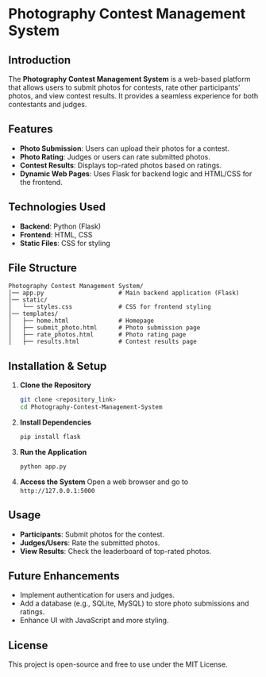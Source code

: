 # Photography Contest Management System

## Introduction
The **Photography Contest Management System** is a web-based platform that allows users to submit photos for contests, rate other participants' photos, and view contest results. It provides a seamless experience for both contestants and judges.

## Features
- **Photo Submission**: Users can upload their photos for a contest.
- **Photo Rating**: Judges or users can rate submitted photos.
- **Contest Results**: Displays top-rated photos based on ratings.
- **Dynamic Web Pages**: Uses Flask for backend logic and HTML/CSS for the frontend.

## Technologies Used
- **Backend**: Python (Flask)
- **Frontend**: HTML, CSS
- **Static Files**: CSS for styling

## File Structure
```
Photography Contest Management System/
│── app.py                     # Main backend application (Flask)
│── static/
│   └── styles.css             # CSS for frontend styling
│── templates/
│   ├── home.html              # Homepage
│   ├── submit_photo.html      # Photo submission page
│   ├── rate_photos.html       # Photo rating page
│   ├── results.html           # Contest results page
```

## Installation & Setup
1. **Clone the Repository**
   ```sh
   git clone <repository_link>
   cd Photography-Contest-Management-System
   ```
2. **Install Dependencies**
   ```sh
   pip install flask
   ```
3. **Run the Application**
   ```sh
   python app.py
   ```
4. **Access the System**
   Open a web browser and go to `http://127.0.0.1:5000`

## Usage
- **Participants**: Submit photos for the contest.
- **Judges/Users**: Rate the submitted photos.
- **View Results**: Check the leaderboard of top-rated photos.

## Future Enhancements
- Implement authentication for users and judges.
- Add a database (e.g., SQLite, MySQL) to store photo submissions and ratings.
- Enhance UI with JavaScript and more styling.

## License
This project is open-source and free to use under the MIT License.

